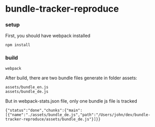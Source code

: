 # bundle-tracker-reproduce

### setup

First, you should have webpack installed

```
npm install
```

### build

```
webpack
```

After build, there are two bundle files generate in folder assets:

```
assets/bundle_en.js
assets/bundle_de.js
```

But in webpack-stats.json file, only one bundle js file is tracked

```
{"status":"done","chunks":{"main":[{"name":"./assets/bundle_de.js","path":"/Users/john/dev/bundle-tracker-reproduce/assets/bundle_de.js"}]}}
```
